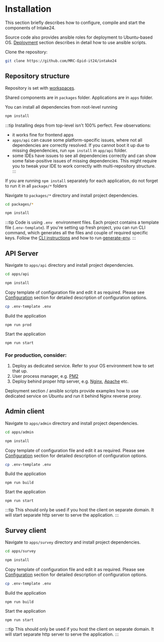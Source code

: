 # Installation

This section briefly describes how to configure, compile and start the components of Intake24.

Source code also provides ansible roles for deployment to Ubuntu-based OS. [Deployment](/deployment/) section describes in detail how to use ansible scripts.

Clone the repository:

```sh
git clone https://github.com/MRC-Epid-it24/intake24
```

## Repository structure

Repository is set with [workspaces](https://docs.npmjs.com/cli/v7/using-npm/workspaces).

Shared components are in `packages` folder. Applications are in `apps` folder.

You can install all dependencies from root-level running
```sh
npm install
```

:::tip
Installing deps from top-level isn't 100% perfect. Few observations:
- it works fine for frontend apps
- `apps/api` can cause some platform-specific issues, where not all dependencies are correctly resolved. If you cannot boot it up due to missing dependencies, run `npm install` in `app/api` folder.
- some IDEs have issues to see all dependencies correctly and can show some false-positive issues of missing dependencies. This might require you to tweak your IDE to work correctly with multi-repository structure.
:::


If you are running `npm install` separately for each application, do not forget to run it in all `package/*` folders

Navigate to `packages/*` directory and install project dependencies.

```sh
cd packages/*

npm install
```

:::tip
Code is using `.env ` environment files. Each project contains a template file (`.env-template`). If you're setting up fresh project, you can run CLI command, which generates all the files and couple of required specific keys. Follow the [CLI instructions](/overview/cli/global) and how to run [generate-env](/overview/cli/generate-env).
:::

## API Server

Navigate to `apps/api` directory and install project dependencies.

```sh
cd apps/api

npm install
```

Copy template of configuration file and edit it as required. Please see [Configuration](/config/) section for detailed description of configuration options.

```sh
cp .env-template .env
```

Build the application

```
npm run prod
```

Start the application

```
npm run start
```

### For production, consider:

1) Deploy as dedicated service. Refer to your OS environment how to set that up.
2) User process manager, e.g. [PM2](https://pm2.keymetrics.io)
3) Deploy behind proper http server, e.g. [Nginx](https://www.nginx.com), [Apache](https://www.apache.org) etc.

Deployment section / ansible scripts provide examples how to use dedicated service on Ubuntu and run it behind Nginx reverse proxy.

## Admin client

Navigate to `apps/admin` directory and install project dependencies.

```sh
cd apps/admin

npm install
```

Copy template of configuration file and edit it as required. Please see [Configuration](/config/) section for detailed description of configuration options.

```sh
cp .env-template .env
```

Build the application

```
npm run build
```

Start the application

```
npm run start
```

:::tip
This should only be used if you host the client on separate domain. It will start separate http server to serve the application.
:::

## Survey client

Navigate to `apps/survey` directory and install project dependencies.

```sh
cd apps/survey

npm install
```

Copy template of configuration file and edit it as required. Please see [Configuration](/config/) section for detailed description of configuration options.

```sh
cp .env-template .env
```

Build the application

```
npm run build
```

Start the application

```
npm run start
```

:::tip
This should only be used if you host the client on separate domain. It will start separate http server to serve the application.
:::
